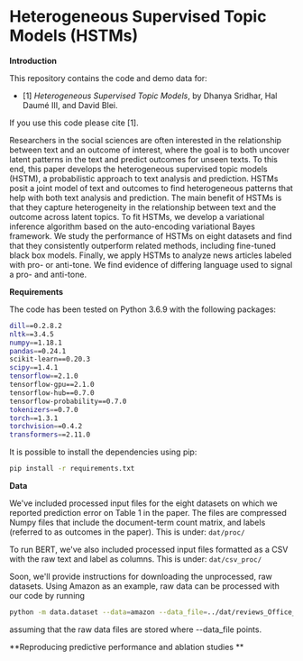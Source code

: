 # Heterogeneous Supervised Topic Models (HSTMs)

**Introduction**

This repository contains the code and demo data for: 
- [1] _Heterogeneous Supervised Topic Models_, by Dhanya Sridhar, Hal Daumé III, and David Blei.

If you use this code please cite [1]. 

Researchers in the social sciences are often interested in the relationship between text and an outcome of interest, where the goal is to both uncover latent patterns in the text and predict outcomes for unseen texts. To this end, this paper develops the heterogeneous supervised topic models (HSTM), a probabilistic approach to text analysis and prediction. HSTMs posit a joint model of text and outcomes to find heterogeneous patterns that help with both text analysis and prediction. The main benefit of HSTMs is that they capture heterogeneity in the relationship between text and the outcome across latent topics. To fit HSTMs, we develop a variational inference algorithm based on the auto-encoding variational Bayes framework. We study the performance of HSTMs on eight datasets and find that they consistently outperform related methods, including fine-tuned black box models. Finally, we apply HSTMs to analyze news articles labeled with pro- or anti-tone. We find evidence of differing language used to signal a pro- and anti-tone.

**Requirements** 


The code has been tested on Python 3.6.9 with the following packages:
```bash
dill==0.2.8.2
nltk==3.4.5
numpy==1.18.1
pandas==0.24.1
scikit-learn==0.20.3
scipy==1.4.1
tensorflow==2.1.0
tensorflow-gpu==2.1.0
tensorflow-hub==0.7.0
tensorflow-probability==0.7.0
tokenizers==0.7.0
torch==1.3.1
torchvision==0.4.2
transformers==2.11.0
```

It is possible to install the dependencies using pip:
```bash
pip install -r requirements.txt
```

**Data**

We've included processed input files for the eight datasets on which we reported prediction error on Table 1 in the paper. The files are compressed Numpy files that include the document-term count matrix, and labels (referred to as outcomes in the paper). This is under:
```dat/proc/```

To run BERT, we've also included processed input files formatted as a CSV with the raw text and label as columns. This is under:
```dat/csv_proc/```

Soon, we'll provide instructions for downloading the unprocessed, raw datasets. Using Amazon as an example, raw data can be processed with our code by running
```bash
python -m data.dataset --data=amazon --data_file=../dat/reviews_Office_Products_5.json
``` 
assuming that the raw data files are stored where --data_file points.

**Reproducing predictive performance and ablation studies **


